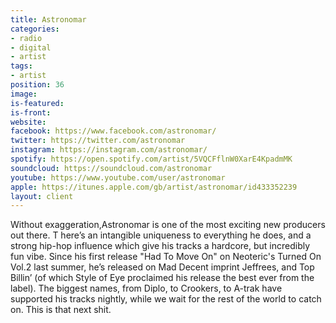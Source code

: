 ```yaml
---
title: Astronomar
categories:
- radio
- digital
- artist
tags:
- artist
position: 36
image: 
is-featured: 
is-front: 
website: 
facebook: https://www.facebook.com/astronomar/
twitter: https://twitter.com/astronomar
instagram: https://instagram.com/astronomar/
spotify: https://open.spotify.com/artist/5VQCFflnW0XarE4KpadmMK
soundcloud: https://soundcloud.com/astronomar
youtube: https://www.youtube.com/user/astronomar
apple: https://itunes.apple.com/gb/artist/astronomar/id433352239
layout: client
---
```


Without exaggeration,Astronomar is one of the most exciting new producers out there. T here’s an intangible uniqueness to everything he does, and a strong hip-hop influence which give his tracks a hardcore, but incredibly fun vibe. Since his first release "Had To Move On" on Neoteric's Turned On Vol.2 last summer, he’s released on Mad Decent imprint Jeffrees, and Top Billin’ (of which Style of Eye proclaimed his release the best ever from the label). The biggest names, from Diplo, to Crookers, to A-trak have supported his tracks nightly, while we wait for the rest of the world to catch on. This is that next shit.